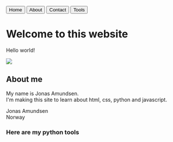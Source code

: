 <!DOCTYPE: html>
<html lang="en">
  <head>
    <title>Page title</title>
    <meta charset="UTF-8">
    <meta name="Author" content="Jonas Amundsen">
    <meta name="Description" content="Test">
    <meta name="keywords" content="HTML, CSS, Python, Javascript">
    <meta name="viewport" content="width=device-width, initial-scale=1.0">
    <link rel="stylesheet" href="styles.css">
    <script src="scripts.js"></script>
  </head>
  <body>
    <div class="content">
      <div class="tab">
        <button class="tablink" onclick="openTab(event, 'home')" id="defaultOpen">Home</button>
        <button class="tablink" onclick="openTab(event, 'about')">About</button>
        <button class="tablink" onclick="openTab(event, 'contact')">Contact</button>
        <button class="tablink" onclick="openTab(event, 'tools')">Tools</button>
      </div>
      <div id="home" class="tabcontent">
        <div class="header">
          <h1>Welcome to this website</h1>
          <p>Hello world!</p>
        </div>
        <img src="https://i.imgur.com/drq7rf3.gif">
      </div>
      <div id="about" class="tabcontent">
        <h2>About me</h2>
        <p>My name is Jonas Amundsen.<br>
          I'm making this site to learn about html, css, python and javascript.
        </p>
      </div>
      <div id="contact" class="tabcontent">
        Jonas Amundsen<br>
        Norway
      </div>
      <div id="tool" class="tabcontent">
        <h3>Here are my python tools</h3>
      </div>
    </div>
    <script>
      document.getElementById("defaultOpen").click();
    </script>
  </body>
</html>

